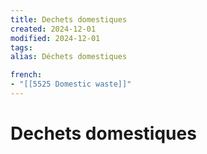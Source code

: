 ```yaml
---
title: Dechets domestiques
created: 2024-12-01
modified: 2024-12-01
tags: 
alias: Déchets domestiques

french:
- "[[5525 Domestic waste]]"
---
```

# Dechets domestiques
